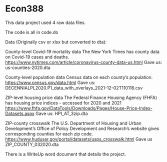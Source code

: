 # Econ388
This data project used 4 raw data files.

The code is all in code.do

Data (Originally csv or xlsx but converted to dta):

County-level Covid-19 mortality data
The New York Times has county data on Covid-19 cases and deaths.
https://www.nytimes.com/article/coronavirus-county-data-us.html
Gave us: us-counties-2020.dta

County-level population data
Census data on each county’s population.
https://www.census.gov/data.html
Gave us: DECENNIALPL2020.P1_data_with_overlays_2021-12-02T110116.csv

ZIP-level housing price data
The Federal Finance Housing Agency (FHFA) has housing price indices - accessed for 2020 and 2021
https://www.fhfa.gov/DataTools/Downloads/Pages/House-Price-Index-Datasets.aspx
Gave us: HPI_AT_3zip.dta

ZIP-county crosswalk
The U.S. Department of Housing and Urban Development’s Office of Policy Development and Research’s website gives corresponding counties for each zip code.
https://www.huduser.gov/portal/datasets/usps_crosswalk.html
Gave us ZIP_COUNTY_032020.dta

There is a WriteUp word document that details the project.
